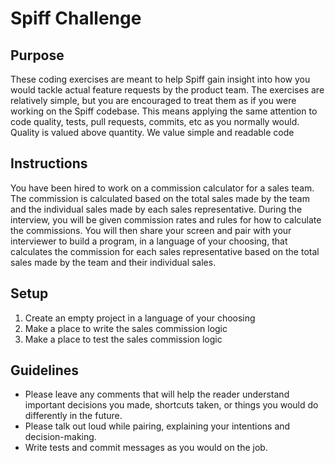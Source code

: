 # Spiff Challenge

## Purpose
These coding exercises are meant to help Spiff gain insight into how you would tackle actual feature requests by the product team. The exercises are relatively simple, but you are encouraged to treat them as if you were working on the Spiff codebase. This means applying the same attention to code quality, tests, pull requests, commits, etc as you normally would.
Quality is valued above quantity. We value simple and readable code

## Instructions
You have been hired to work on a commission calculator for a sales team. The commission is calculated based on the total sales made by the team and the individual sales made by each sales representative. During the interview, you will be given commission rates and rules for how to calculate the commissions. You will then share your screen and pair with your interviewer to build a program, in a language of your choosing, that calculates the commission for each sales representative based on the total sales made by the team and their individual sales.

## Setup

1. Create an empty project in a language of your choosing
2. Make a place to write the sales commission logic
3. Make a place to test the sales commission logic

## Guidelines

- Please leave any comments that will help the reader understand important decisions you made, shortcuts taken, or things you would do differently in the future.
- Please talk out loud while pairing, explaining your intentions and decision-making.
- Write tests and commit messages as you would on the job.
